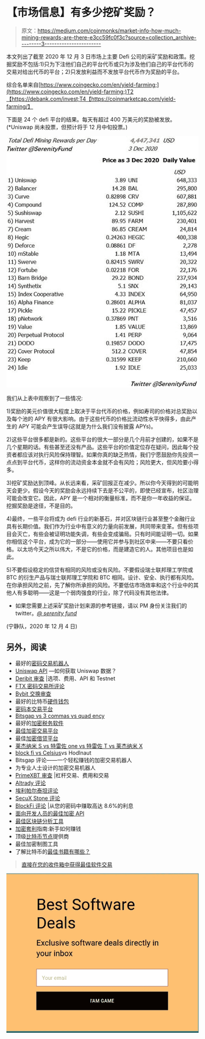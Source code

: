 # 【市场信息】有多少挖矿奖励？

> 原文：<https://medium.com/coinmonks/market-info-how-much-mining-rewards-are-there-e3cc59fc0f3c?source=collection_archive---------3----------------------->

本文列出了截至 2020 年 12 月 3 日市场上主要 Defi 公司的采矿奖励和政策。挖掘奖励不包括:1)只为下注他们自己的平台代币或只为涉及他们自己的平台代币的交易对给出代币的平台；2)只发放利益而不发放平台代币作为奖励的平台。

综合名单来自[https://www.coingecko.com/en/yield-farming;](https://www.coingecko.com/en/yield-farming;)T2【https://debank.com/invest;T4【https://coinmarketcap.com/yield-farming/】

下面是 24 个 defi 平台的结果。每天有超过 400 万美元的奖励被发放。(*Uniswap 尚未投票，但预计将于 12 月中旬投票。)

![](img/86f058101544d3e7723bda8c621ecc99.png)

我们从上表中观察到了一些情况:

1)奖励的美元价值很大程度上取决于平台代币的价格，例如寿司的价格对总奖励以及每个池的 APY 有很大影响。由于这些代币的价格比流动性水平快得多，由此产生的 APY 可能会产生误导(这就是为什么我们没有披露 APYs)。

2)这些平台很多都是新的。这些平台的很大一部分是几个月前才创建的，如果不是几个星期的话。有些甚至还没有产品。这些平台的价值定位存在疑问，因此每个投资者都应该对执行风险保持理智。如果你真的缺乏热情，我们宁愿鼓励你先投资一点点到平台代币，这样你的流动资金本金就不会有风险；风险更大，但风险要小得多。

3)挖矿奖励达到顶峰。从长远来看，采矿回报正在减少。所以你今天得到的可能明天会更少。假设今天的奖励会永远持续下去是不公平的，即使已经宣布，社区治理可能会改变它。因此，APY 是一个相对的衡量标准，而不是你一年收益的保证。挖掘奖励是途径，不是目的。

4)最终，一些平台将成为 defi 行业的新基石，并对区块链行业甚至整个金融行业具有长期价值。我们作为行业中有意义的力量向前发展，共同带来变革。但有些项目会灭亡，有些会被证明功能失调，有些会变成骗局。只有时间能证明一切。如果你相信这个平台，成为它的一部分——使用它并参与到社区中来——不要只看价格。以太坊今天之所以伟大，不是它的价格，而是建造它的人。其他项目也是如此。

5)不要假设稳定的信贷有相同的风险或没有风险。不要假设瑞士联邦理工学院或 BTC 的衍生产品与瑞士联邦理工学院和 BTC 相同。设计、安全、执行都有风险。在你承担风险之前，先了解你所承担的风险。不要低估市场效率和这个行业中的其他人有多聪明——这是一个弱肉强食的行业，除了代码没有其他法律。

*   如果您需要上述采矿奖励计划来源的参考链接，请以 PM 身份关注我们的 twitter。[*@ serenity fund*](https://twitter.com/SerenityFund)

(宁静队，2020 年 12 月 4 日)

## 另外，阅读

*   最好的[密码交易机器人](/coinmonks/crypto-trading-bot-c2ffce8acb2a)
*   [Uniswap API](https://bitquery.io/blog/uniswap-pool-api) —如何获取 Uniswap 数据？
*   [Deribit 审查](/coinmonks/deribit-review-options-fees-apis-and-testnet-2ca16c4bbdb2) |选项、费用、API 和 Testnet
*   [FTX 密码交易所评论](/coinmonks/ftx-crypto-exchange-review-53664ac1198f)
*   [Bybit 交换审查](/coinmonks/bybit-exchange-review-dbd570019b71)
*   最好的比特币[硬件钱包](/coinmonks/the-best-cryptocurrency-hardware-wallets-of-2020-e28b1c124069?source=friends_link&sk=324dd9ff8556ab578d71e7ad7658ad7c)
*   [密码本交易平台](/coinmonks/top-10-crypto-copy-trading-platforms-for-beginners-d0c37c7d698c)
*   [Bitsgap vs 3 commas vs quad ency](https://blog.coincodecap.com/bitsgap-3commas-quadency)
*   最好的[加密税务软件](/coinmonks/best-crypto-tax-tool-for-my-money-72d4b430816b)
*   [最佳加密交易平台](/coinmonks/the-best-crypto-trading-platforms-in-2020-the-definitive-guide-updated-c72f8b874555)
*   最佳[加密借贷平台](/coinmonks/top-5-crypto-lending-platforms-in-2020-that-you-need-to-know-a1b675cec3fa)
*   [莱杰纳米 S vs 特雷佐 one vs 特雷佐 T vs 莱杰纳米 X](https://blog.coincodecap.com/ledger-nano-s-vs-trezor-one-ledger-nano-x-trezor-t)
*   [block fi vs Celsius](/coinmonks/blockfi-vs-celsius-vs-hodlnaut-8a1cc8c26630)vs Hodlnaut
*   Bitsgap 评论——一个轻松赚钱的加密交易机器人
*   为专业人士设计的加密交易机器人
*   [PrimeXBT 审查](/coinmonks/primexbt-review-88e0815be858) |杠杆交易、费用和交易
*   [Altrady 评论](https://blog.coincodecap.com/altrady-reivew)
*   [埃利帕尔泰坦评论](/coinmonks/ellipal-titan-review-85e9071dd029)
*   [SecuX Stone 评论](https://blog.coincodecap.com/secux-stone-hardware-wallet-review)
*   [BlockFi 评论](/coinmonks/blockfi-review-53096053c097) |从您的密码中赚取高达 8.6%的利息
*   [面向开发人员的最佳加密 API](/coinmonks/best-crypto-apis-for-developers-5efe3a597a9f)
*   [最佳区块链分析工具](https://bitquery.io/blog/best-blockchain-analysis-tools-and-software)
*   [加密套利](/coinmonks/crypto-arbitrage-guide-how-to-make-money-as-a-beginner-62bfe5c868f6)指南:新手如何赚钱
*   顶级[比特币节点](https://blog.coincodecap.com/bitcoin-node-solutions)提供商
*   最佳加密制图工具
*   了解比特币的[最佳书籍有哪些？](/coinmonks/what-are-the-best-books-to-learn-bitcoin-409aeb9aff4b)

> [直接在您的收件箱中获得最佳软件交易](/coinmonks/newsletters/coinmonks)

[![](img/160ce73bd06d46c2250251e7d5969f9d.png)](https://medium.com/coinmonks/newsletters/coinmonks)